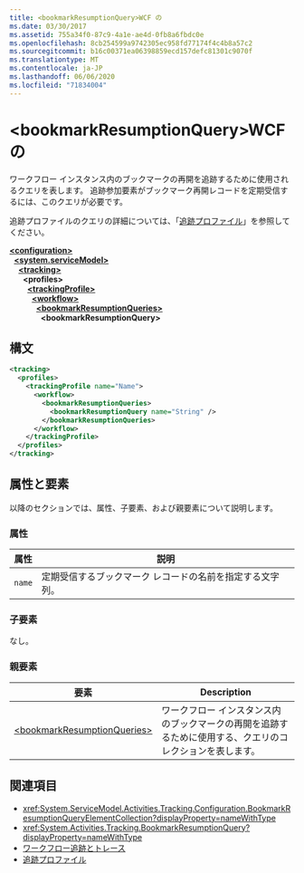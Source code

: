 ```yaml
---
title: <bookmarkResumptionQuery>WCF の
ms.date: 03/30/2017
ms.assetid: 755a34f0-87c9-4a1e-ae4d-0fb8a6fbdc0e
ms.openlocfilehash: 8cb254599a9742305ec958fd77174f4c4b8a57c2
ms.sourcegitcommit: b16c00371ea06398859ecd157defc81301c9070f
ms.translationtype: MT
ms.contentlocale: ja-JP
ms.lasthandoff: 06/06/2020
ms.locfileid: "71834004"
---
```

# <a name="bookmarkresumptionquery-of-wcf"></a>\<bookmarkResumptionQuery>WCF の

ワークフロー インスタンス内のブックマークの再開を追跡するために使用されるクエリを表します。 追跡参加要素がブックマーク再開レコードを定期受信するには、このクエリが必要です。  
  
追跡プロファイルのクエリの詳細については、「[追跡プロファイル](../../../windows-workflow-foundation/tracking-profiles.md)」を参照してください。
  
[**\<configuration>**](../configuration-element.md)\
&nbsp;&nbsp;[**\<system.serviceModel>**](system-servicemodel.md)\
&nbsp;&nbsp;&nbsp;&nbsp;[**\<tracking>**](tracking-of-wcf.md)\
&nbsp;&nbsp;&nbsp;&nbsp;&nbsp;&nbsp;**\<profiles>**\
&nbsp;&nbsp;&nbsp;&nbsp;&nbsp;&nbsp;&nbsp;&nbsp;[**\<trackingProfile>**](trackingprofile-of-wcf.md)\
&nbsp;&nbsp;&nbsp;&nbsp;&nbsp;&nbsp;&nbsp;&nbsp;&nbsp;&nbsp;[**\<workflow>**](workflow-of-wcf.md)\
&nbsp;&nbsp;&nbsp;&nbsp;&nbsp;&nbsp;&nbsp;&nbsp;&nbsp;&nbsp;&nbsp;&nbsp;[**\<bookmarkResumptionQueries>**](bookmarkresumptionqueries-of-wcf.md)\
&nbsp;&nbsp;&nbsp;&nbsp;&nbsp;&nbsp;&nbsp;&nbsp;&nbsp;&nbsp;&nbsp;&nbsp;&nbsp;&nbsp;**\<bookmarkResumptionQuery>**  
  
## <a name="syntax"></a>構文  
  
```xml  
<tracking>
  <profiles>
    <trackingProfile name="Name">
      <workflow>
        <bookmarkResumptionQueries>
          <bookmarkResumptionQuery name="String" />
        </bookmarkResumptionQueries>
      </workflow>
    </trackingProfile>
  </profiles>
</tracking>
```  
  
## <a name="attributes-and-elements"></a>属性と要素

以降のセクションでは、属性、子要素、および親要素について説明します。  
  
### <a name="attributes"></a>属性  
  
|属性|説明|  
|---------------|-----------------|  
|`name`|定期受信するブックマーク レコードの名前を指定する文字列。|  
  
### <a name="child-elements"></a>子要素

なし。
  
### <a name="parent-elements"></a>親要素  
  
|要素|Description|  
|-------------|-----------------|  
|[\<bookmarkResumptionQueries>](bookmarkresumptionqueries-of-wcf.md)|ワークフロー インスタンス内のブックマークの再開を追跡するために使用する、クエリのコレクションを表します。|  
  
## <a name="see-also"></a>関連項目

- <xref:System.ServiceModel.Activities.Tracking.Configuration.BookmarkResumptionQueryElementCollection?displayProperty=nameWithType>
- <xref:System.Activities.Tracking.BookmarkResumptionQuery?displayProperty=nameWithType>
- [ワークフロー追跡とトレース](../../../windows-workflow-foundation/workflow-tracking-and-tracing.md)
- [追跡プロファイル](../../../windows-workflow-foundation/tracking-profiles.md)
